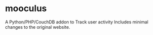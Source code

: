 mooculus
========

A Python/PHP/CouchDB addon to Track user activity
Includes minimal changes to the original website.
